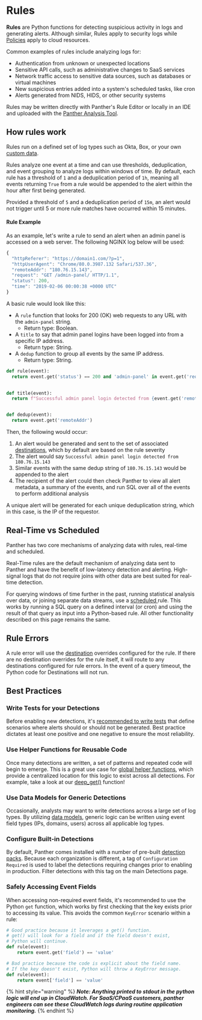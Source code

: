 # Rules

**Rules** are Python functions for detecting suspicious activity in logs and generating alerts. Although similar, Rules apply to security logs while [Policies](policies.md) apply to cloud resources.



Common examples of rules include analyzing logs for:

* Authentication from unknown or unexpected locations
* Sensitive API calls, such as administrative changes to SaaS services
* Network traffic access to sensitive data sources, such as databases or virtual machines
* New suspicious entries added into a system's scheduled tasks, like cron
* Alerts generated from NIDS, HIDS, or other security systems

Rules may be written directly with Panther's Rule Editor or locally in an IDE and uploaded with the [Panther Analysis Tool](panther-analysis-tool.md).

## How rules work

Rules run on a defined set of log types such as Okta, Box, or your own [custom data](../data-onboarding/custom-log-types/).

Rules analyze one event at a time and can use thresholds, deduplication, and event grouping to analyze logs within windows of time. By default, each rule has a threshold of `1` and a deduplication period of `1h`, meaning all events returning `True` from a rule would be appended to the alert within the hour after first being generated.

Provided a threshold of `5` and a deduplication period of `15m`, an alert would not trigger until 5 or more rule matches have occurred within 15 minutes.



#### Rule Example

As an example, let's write a rule to send an alert when an admin panel is accessed on a web server. The following NGINX log below will be used:

```javascript
{
  "httpReferer": "https://domain1.com/?p=1",
  "httpUserAgent": "Chrome/80.0.3987.132 Safari/537.36",
  "remoteAddr": "180.76.15.143",
  "request": "GET /admin-panel/ HTTP/1.1",
  "status": 200,
  "time": "2019-02-06 00:00:38 +0000 UTC"
}
```

A basic rule would look like this:

* A `rule` function that looks for 200 (OK) web requests to any URL with the `admin-panel` string.
  * Return type: Boolean.
* A `title` to say that admin panel logins have been logged into from a specific IP address.
  * Return type: String.
* A `dedup` function to group all events by the same IP address.
  * Return type: String.

```python
def rule(event):
  return event.get('status') == 200 and 'admin-panel' in event.get('request')

    
def title(event):
  return f"Successful admin panel login detected from {event.get('remoteAddr')}"


def dedup(event):
  return event.get('remoteAddr')
```

Then, the following would occur:

1. An alert would be generated and sent to the set of associated [destinations](../destinations/), which by default are based on the rule severity
2. The alert would say `Successful admin panel login detected from 180.76.15.143`&#x20;
3. Similar events with the same dedup string of `180.76.15.143` would be appended to the alert
4. The recipient of the alert could then check Panther to view all alert metadata, a summary of the events, and run SQL over all of the events to perform additional analysis&#x20;

A unique alert will be generated for each unique deduplication string, which in this case, is the IP of the requestor.&#x20;

## Real-Time vs Scheduled

Panther has two core mechanisms of analyzing data with rules, real-time and scheduled.

Real-Time rules are the default mechanism of analyzing data sent to Panther and have the benefit of low-latency detection and alerting. High-signal logs that do not require joins with other data are best suited for real-time detection.

For querying windows of time further in the past, running statistical analysis over data, or joining separate data streams, use a [scheduled ](../data-analytics/scheduled-queries.md)rule. This works by running a SQL query on a defined interval (or cron) and using the result of that query as input into a Python-based rule. All other functionality described on this page remains the same.

## Rule Errors

A rule error will use the [destination](https://docs.runpanther.io/destinations) overrides configured for the rule. If there are no destination overrides for the rule itself, it will route to any destinations configured for rule errors. In the event of a query timeout, the Python code for Destinations will not run.&#x20;

## Best Practices

### Write Tests for your Detections

Before enabling new detections, it's [recommended to write tests](testing.md) that define scenarios where alerts should or should not be generated. Best practice dictates at least one positive and one negative to ensure the most reliability.

### Use Helper Functions for Reusable Code

Once many detections are written, a set of patterns and repeated code will begin to emerge. This is a great use case for [global helper functions](globals.md), which provide a centralized location for this logic to exist across all detections. For example, take a look at our [deep\_get()](https://docs.runpanther.io/writing-detections/globals#deep\_get) function!&#x20;

### Use Data Models for Generic Detections

Occasionally, analysts may want to write detections across a large set of log types. By utilizing [data models](data-models.md), generic logic can be written using event field types (IPs, domains, users) across all applicable log types.

### Configure Built-in Detections

By default, Panther comes installed with a number of pre-built [detection packs](detection-packs.md). Because each organization is different, a tag of `Configuration Required` is used to label the detections requiring changes prior to enabling in production. Filter detections with this tag on the main Detections page.

### Safely Accessing Event Fields

When accessing non-required event fields, it's recommended to use the Python `get` function, which works by first checking that the key exists prior to accessing its value. This avoids the common `KeyError` scenario within a rule:

```python
# Good practice because it leverages a get() function.
# get() will look for a field and if the field doesn't exist, 
# Python will continue. 
def rule(event):
    return event.get('field') == 'value'

# Bad practice because the code is explicit about the field name.
# If the key doesn't exist, Python will throw a KeyError message.
def rule(event):
    return event['field'] == 'value'
```

{% hint style="warning" %}
_**Note: Anything printed to stdout in the python logic will end up in CloudWatch. For SaaS/CPaaS customers, panther engineers can see these CloudWatch logs during routine application monitoring.**_
{% endhint %}

